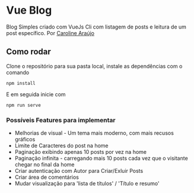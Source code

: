 # Vue Blog

Blog Simples criado com VueJs Cli com listagem de posts e leitura de um post específico.
Por [Caroline Araújo](https://oliveiracomunicacao.com.br/caroline-araujo)


## Como rodar

Clone o repositório para sua pasta local, instale as dependências com o comando

```
npm install
```

E em seguida inicie com 
```
npm run serve
```


### Possíveis Features para implementar
* Melhorias de visual - Um tema mais moderno, com mais recusos gráficos
* Limite de Caracteres do post na home
* Paginação exibindo apenas 10 posts por vez na home
* Paginação infinita - carregando mais 10 posts cada vez que o visitante chegar no final da home
* Criar autenticação com Autor para Criar/Exluir Posts
* Criar área de comentários
* Mudar visualização para 'lista de títulos' / 'Título e resumo'
